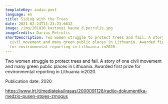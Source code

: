 ```yaml
---
templateKey: audio-post
language: en
title: Siding with the Trees
date: 2021-02-24T11:23:23.663Z
image: /img/201810_kastonai_kaune_d.petrulis.jpg
imageCredits: Darius Petrulis
shortDescription: Two women struggle to protect trees and fail. A story of one
  civil movement and many green public places in Lithuania. Awarded first prize
  for environmental reporting in Lithuania in2020.
---
```

Two women struggle to protect trees and fail. A story of one civil movement and many green public places in Lithuania. Awarded first prize for environmental reporting in Lithuania in2020.

Publication date: 2020

https://www.lrt.lt/mediateka/irasas/2000091128/radijo-dokumentika-medzio-pusen-stojes-zmogus